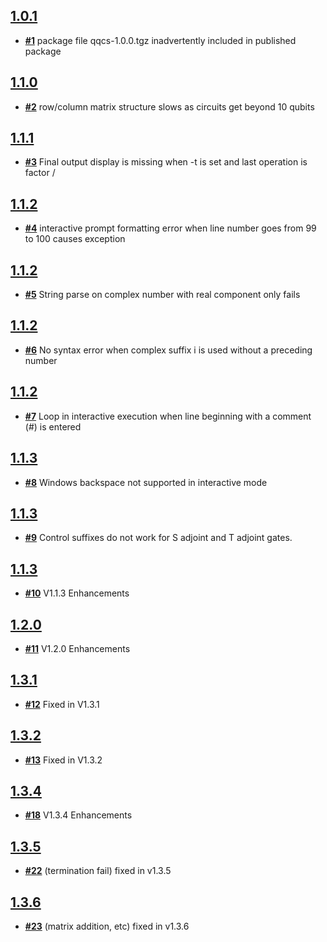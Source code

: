 ## [**1.0.1**](https://github.com/dde/qqcs/issues?milestone=1&state=closed)
- [**#1**](https://github.com/dde/qqcs/issues/1) package file qqcs-1.0.0.tgz inadvertently included in published package
## [**1.1.0**](https://github.com/dde/qqcs/issues?milestone=2&state=closed)
- [**#2**](https://github.com/dde/qqcs/issues/2) row/column matrix structure slows as circuits get beyond 10 qubits
## [**1.1.1**](https://github.com/dde/qqcs/issues?milestone=3&state=closed)
- [**#3**](https://github.com/dde/qqcs/issues/3) Final output display is missing when -t is set and last operation is factor /
## [**1.1.2**](https://github.com/dde/qqcs/issues?milestone=4&state=closed)
- [**#4**](https://github.com/dde/qqcs/issues/4) interactive prompt formatting error when line number goes from 99 to 100 causes exception
## [**1.1.2**](https://github.com/dde/qqcs/issues?milestone=5&state=closed)
- [**#5**](https://github.com/dde/qqcs/issues/5) String parse on complex number with real component only fails
## [**1.1.2**](https://github.com/dde/qqcs/issues?milestone=6&state=closed)
- [**#6**](https://github.com/dde/qqcs/issues/6) No syntax error when complex suffix i is used without a preceding number
## [**1.1.2**](https://github.com/dde/qqcs/issues?milestone=7&state=closed)
- [**#7**](https://github.com/dde/qqcs/issues/7) Loop in interactive execution when line beginning with a comment (#) is entered
## [**1.1.3**](https://github.com/dde/qqcs/issues?milestone=8&state=closed)
- [**#8**](https://github.com/dde/qqcs/issues/8) Windows backspace not supported in interactive mode
## [**1.1.3**](https://github.com/dde/qqcs/issues?milestone=9&state=closed)
- [**#9**](https://github.com/dde/qqcs/issues/9) Control suffixes do not work for S adjoint and T adjoint gates.
## [**1.1.3**](https://github.com/dde/qqcs/issues?milestone=10&state=closed)
- [**#10**](https://github.com/dde/qqcs/issues/10) V1.1.3 Enhancements
## [**1.2.0**](https://github.com/dde/qqcs/issues?milestone=11&state=closed)
- [**#11**](https://github.com/dde/qqcs/issues/11) V1.2.0 Enhancements
## [**1.3.1**](https://github.com/dde/qqcs/issues?milestone=12&state=closed)
- [**#12**](https://github.com/dde/qqcs/issues/12) Fixed in V1.3.1
## [**1.3.2**](https://github.com/dde/qqcs/issues?milestone=13&state=closed)
- [**#13**](https://github.com/dde/qqcs/issues/13) Fixed in V1.3.2
## [**1.3.4**](https://github.com/dde/qqcs/issues?milestone=18&state=closed)
- [**#18**](https://github.com/dde/qqcs/issues/18) V1.3.4 Enhancements
## [**1.3.5**](https://github.com/dde/qqcs/issues?milestone=22&state=closed)
- [**#22**](https://github.com/dde/qqcs/issues/22) (termination fail) fixed in v1.3.5
## [**1.3.6**](https://github.com/dde/qqcs/issues?milestone=23&state=closed)
- [**#23**](https://github.com/dde/qqcs/issues/23) (matrix addition, etc) fixed in v1.3.6
